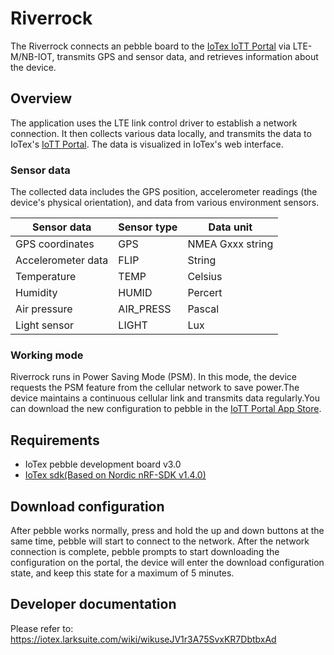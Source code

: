 # Riverrock

The Riverrock connects an pebble board to the [IoTex IoTT Portal](https://app.iott.network/) via LTE-M/NB-IOT, transmits GPS and sensor data, and retrieves information about the device.


## Overview


The application uses the LTE link control driver to establish a network connection.
It then collects various data locally, and transmits the data to IoTex's [IoTT Portal](https://app.iott.network/).
The data is visualized in IoTex's web interface.

### Sensor data

The collected data includes the GPS position, accelerometer readings (the device's physical orientation), and data from various environment sensors.

|  Sensor data       | Sensor type  |  Data unit  |
|  ----              | ----         |  ----       |
| GPS coordinates    | GPS          |  NMEA Gxxx string|
| Accelerometer data | FLIP         |  String      |
| Temperature        | TEMP         |  Celsius     |
| Humidity           | HUMID        |  Percert     |
| Air pressure       | AIR_PRESS    |  Pascal      |
| Light sensor       | LIGHT        |  Lux         |

### Working mode
Riverrock runs in Power Saving Mode (PSM). In this mode, the device requests the PSM feature from the cellular network to save power.The device maintains a continuous cellular link and transmits data regularly.You can download the new configuration to pebble in the [IoTT Portal App Store](https://iotex-new-pebble-pr-9.onrender.com/apps). 

## Requirements

* IoTex pebble development board v3.0
* [IoTex sdk(Based on Nordic nRF-SDK v1.4.0)](https://github.com/iotexproject/pebble-firmware-legacy/tree/v1.4.0)
  
## Download configuration

After pebble works normally, press and hold the up and down buttons at the same time, pebble will start to connect to the network. After the network connection is complete, pebble prompts to start downloading the configuration on the portal, the device will enter the download configuration state, and keep this state for a maximum of 5 minutes.

## Developer documentation

Please refer to: https://iotex.larksuite.com/wiki/wikuseJV1r3A75SvxKR7DbtbxAd
